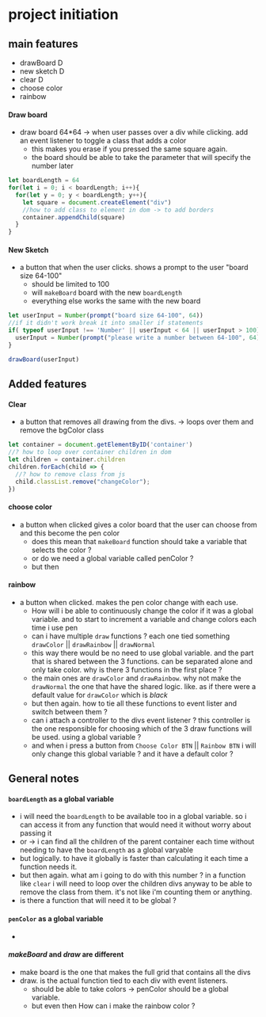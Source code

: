 
# project initiation 


## main features
- drawBoard D 
- new sketch D 
- clear D
- choose color
- rainbow


#### Draw board
- draw board 64*64 -> when user passes over a div while clicking. add an event listener to toggle a class that adds a color
  - this makes you erase if you pressed the same square again. 
  - the board should be able to take the parameter that will specify the number later
```js
let boardLength = 64 
for(let i = 0; i < boardLength; i++){
  for(let y = 0; y < boardLength; y++){
    let square = document.createElement("div")
    //how to add class to element in dom -> to add borders
    container.appendChild(square)
  }
}
```


#### New Sketch 
- a button that when the user clicks. shows a prompt to the user "board size 64-100"
  - should be limited to 100
  - will `makeBoard` board with the new `boardLength` 
  - everything else works the same with the new board
```js
let userInput = Number(prompt("board size 64-100", 64))
//if it didn't work break it into smaller if statements 
if( typeof userInput !== 'Number' || userInput < 64 || userInput > 100){
  userInput = Number(prompt("please write a number between 64-100", 64))
}

drawBoard(userInput)
```


## Added features

#### Clear
- a button that removes all drawing from the divs. -> loops over them and remove the bgColor class
```js
let container = document.getElementByID('container')
//? how to loop over container children in dom
let children = container.children
children.forEach(child => {
  //? how to remove class from js
  child.classList.remove("changeColor");
})
```


#### choose color 
- a button when clicked gives a color board that the user can choose from and this become the pen color
  - does this mean that `makeBoard` function should take a variable that selects the color ?
  - or do we need a global variable called penColor ?
  - but then 

#### rainbow 
- a button when clicked. makes the pen color change with each use. 
  - How will i be able to continuously change the color if it was a global variable. and to start to increment a variable and change colors each time i use pen
  - can i have multiple `draw` functions ? each one tied something `drawColor` || `drawRainbow` || `drawNormal`
  - this way there would be no need to use global variable. and the part that is shared between the 3 functions. can be separated alone and only take color. why is there 3 functions in the first place ? 
  - the main ones are `drawColor` and `drawRainbow`. why not make the `drawNormal` the one that have the shared logic. like. as if there were a default value for `drawColor` which is *black* 
  - but then again. how to tie all these functions to event lister and switch between them ?
  - can i attach a controller to the divs event listener ? this controller is the one responsible for choosing which of the 3 draw functions will be used. using a global variable ? 
  - and when i press a button from `Choose Color BTN` || `Rainbow BTN` i will only change this global variable ? and it have a default color ?

## General notes 

#### `boardLength` as a global variable
- i will need the `boardLength` to be available too in a global variable. so i can access it from any function that would need it without worry about passing it
- or -> i can find all the children of the parent container each time without needing to have the `boardLength` as a global varyable
- but logically. to have it globally is faster than calculating it each time a function needs it. 
- but then again. what am i going to do with this number ? in a function like `clear` i will need to loop over the children divs anyway to be able to remove the class from them. it's not like i'm counting them or anything.  
- is there a function that will need it to be global ? 


#### `penColor` as a global variable
- 

#### *makeBoard* and *draw* are different 
- make board is the one that makes the full grid that contains all the divs 
- draw. is the actual function tied to each div with event listeners. 
  - should be able to take colors -> penColor should be a global variable. 
  - but even then How can i make the rainbow color ? 
















